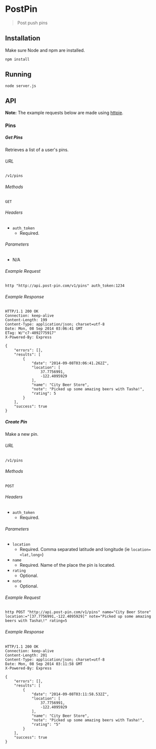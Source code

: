 # PostPin
> Post push pins


## Installation

Make sure Node and npm are installed.

```
npm install
```


## Running

```
node server.js
```


## API

**Note:** The example requests below are made using [httpie](https://github.com/jakubroztocil/httpie).

### Pins

##### Get Pins

Retrieves a list of a user's pins.

###### URL
`/v1/pins`

###### Methods 
`GET`

###### Headers
- `auth_token`
  - Required.

###### Parameters
- N/A

###### Example Request
```
http "http://api.post-pin.com/v1/pins" auth_token:1234
```

###### Example Response
```
HTTP/1.1 200 OK
Connection: keep-alive
Content-Length: 199
Content-Type: application/json; charset=utf-8
Date: Mon, 08 Sep 2014 03:06:41 GMT
ETag: W/"c7-4092775917"
X-Powered-By: Express

{
    "errors": [],
    "results": [
        {
            "date": "2014-09-08T03:06:41.262Z",
            "location": [
                37.7756991,
                -122.4095929
            ],
            "name": "City Beer Store",
            "note": "Picked up some amazing beers with Tasha!",
            "rating": 5
        }
    ],
    "success": true
}
```


##### Create Pin

Make a new pin.

###### URL
`/v1/pins`

###### Methods 
`POST`

###### Headers
- `auth_token`
  - Required.

###### Parameters
- `location`
  - Required. Comma separated latitude and longitude (ie `location=<lat,long>`)
- `name`
  - Required. Name of the place the pin is located.
- `rating`
  - Optional.
- `note`
  - Optional. 

###### Example Request
```
http POST "http://api.post-pin.com/v1/pins" name="City Beer Store" location:="[37.7756991,-122.4095929]" note="Picked up some amazing beers with Tasha\!" rating=5
```

###### Example Response
```
HTTP/1.1 200 OK
Connection: keep-alive
Content-Length: 201
Content-Type: application/json; charset=utf-8
Date: Mon, 08 Sep 2014 03:11:58 GMT
X-Powered-By: Express

{
    "errors": [],
    "results": [
        {
            "date": "2014-09-08T03:11:58.532Z",
            "location": [
                37.7756991,
                -122.4095929
            ],
            "name": "City Beer Store",
            "note": "Picked up some amazing beers with Tasha!",
            "rating": "5"
        }
    ],
    "success": true
}
```
